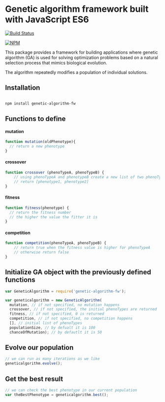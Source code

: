 # Genetic algorithm framework built with JavaScript ES6

[![Build Status](https://travis-ci.org/acupy/genetic-algorithm-es6.svg?branch=master)](https://travis-ci.org/acupy/genetic-algorithm-es6)

[![NPM](https://nodei.co/npm/genetic-algorithm-fw.png?downloads=true)](https://npmjs.org/package/genetic-algorithm-fw)

This package provides a framework for building applications where genetic algorithm (GA) is used for solving optimization problems based on a natural selection process that mimics biological evolution.

The algorithm repeatedly modifies a population of individual solutions.

## Installation

```bash

npm install genetic-algorithm-fw

```

## Functions to define

#### mutation

```js
function mutation(oldPhenotype){
  // return a new phenotype
}
```

#### crossover

```js
function crossover (phenoTypeA, phenoTypeB) {
    // using phenoTypeA and phenotypeB create a new list of two phenoTypes
    // return [phenotype1, phenotype2]
}
```
#### fitness

```js
function fitness(phenotype) {
  // return the fitness number
  // the higher the value the fitter it is
}
```
#### competition
```js
function competition(phenoTypeA, phenoTypeB) {
    // return true when the fitness value is higher for phenoTypeA
    // otherwise return false
}
```

## Initialize GA object with the previously defined functions
```js
var GeneticAlgorithm = require('genetic-algorithm-fw');

var geneticalgorithm = new GeneticAlgorithm(
  mutation, // if not specified, no mutation happens
  crossover, // if not specified, the initial phenoTypes are returned
  fitness, // if not specified, 0 is returned
  competition, // if not specified, no competition happens
  [], // initial list of phenoTypes
  populationSize, // by defualt it is 100
  chanceOfMutation); // by defautlt it is 50
```
## Evolve our population
```js
// we can run as many iterations as we like
geneticalgorithm.evolve();
```

## Get the best result
```js
// we can check the best phenotype in our current population
var theBestPhenotype = geneticalgorithm.best();
```
